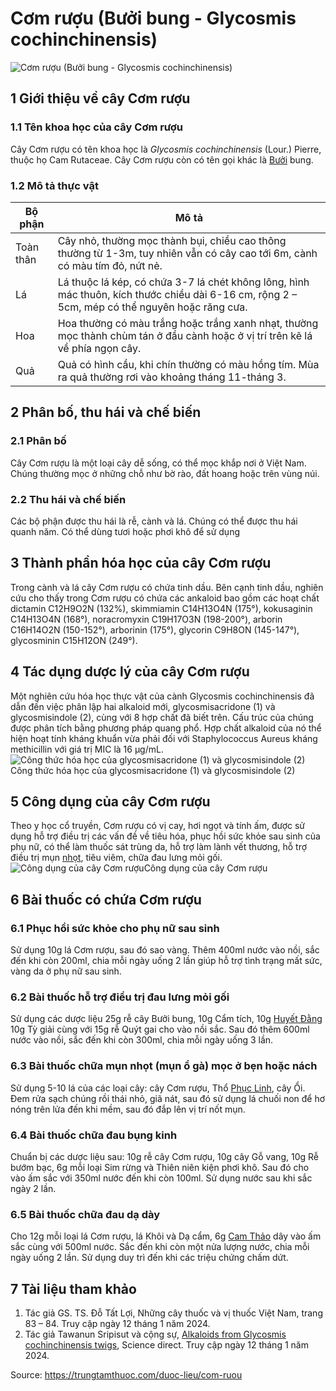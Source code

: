 # Cơm rượu (Bưởi bung - Glycosmis cochinchinensis)

![Cơm rượu \(Bưởi bung - Glycosmis cochinchinensis\)](https://trungtamthuoc.com/images/others/anh-bia-cay-com-ruou-3656.jpg)
##  1 Giới thiệu về cây Cơm rượu
### 1.1 Tên khoa học của cây Cơm rượu
Cây Cơm rượu có tên khoa học là _Glycosmis cochinchinensis_ (Lour.) Pierre, thuộc họ Cam Rutaceae. 
Cây Cơm rượu còn có tên gọi khác là [Bưởi](https://trungtamthuoc.com/duoc-lieu/buoi-50 "Bưởi") bung. 
### 1.2 Mô tả thực vật
Bộ phận | Mô tả  
---|---  
Toàn thân | Cây nhỏ, thường mọc thành bụi, chiều cao thông thường từ 1-3m, tuy nhiên vẫn có cây cao tới 6m, cành có màu tím đỏ, nứt nẻ.   
Lá  | Lá thuộc lá kép, có chứa 3-7 lá chét không lông, hình mác thuôn, kích thước chiều dài 6-16 cm, rộng 2 – 5cm, mép có thể nguyên hoặc răng cưa.   
Hoa | Hoa thường có màu trắng hoặc trắng xanh nhạt, thường mọc thành chùm tán ở đầu cành hoặc ở vị trí trên kẽ lá về phía ngọn cây.   
Quả  | Quả có hình cầu, khi chín thường có màu hồng tím. Mùa ra quả thường rơi vào khoảng tháng 11-tháng 3.  
##  2 Phân bố, thu hái và chế biến
### 2.1 Phân bố
Cây Cơm rượu là một loại cây dễ sống, có thể mọc khắp nơi ở Việt Nam. Chúng thường mọc ở những chỗ như bờ rào, đất hoang hoặc trên vùng núi.
### 2.2 Thu hái và chế biến
Các bộ phận được thu hái là rễ, cành và lá. Chúng có thể được thu hái quanh năm. Có thể dùng tươi hoặc phơi khô để sử dụng
##  3 Thành phần hóa học của cây Cơm rượu
Trong cành và lá cây Cơm rượu có chứa tinh dầu. Bên cạnh tinh dầu, nghiên cứu cho thấy trong Cơm rượu có chứa các ankaloid bao gồm các hoạt chất dictamin C12H9O2N (132%), skimmiamin C14H13O4N (175°), kokusaginin C14H13O4N (168°), noracromyxin C19H17O3N (198-200°), arborin C16H14O2N (150-152°), arborinin (175°), glycorin C9H8ON (145-147°), glycosminin C15H12ON (249°).
##  4 Tác dụng dược lý của cây Cơm rượu
Một nghiên cứu hóa học thực vật của cành Glycosmis cochinchinensis đã dẫn đến việc phân lập hai alkaloid mới, glycosmisacridone (1) và glycosmisindole (2), cùng với 8 hợp chất đã biết trên. Cấu trúc của chúng được phân tích bằng phương pháp quang phổ. Hợp chất alkaloid của nó thể hiện hoạt tính kháng khuẩn vừa phải đối với Staphylococcus Aureus kháng methicillin với giá trị MIC là 16 µg/mL. 
![Công thức hóa học của glycosmisacridone \(1\) và glycosmisindole \(2\)](https://trungtamthuoc.com/images/item/2-ankaloid-moi-cua-cay-com-ruou.jpg)Công thức hóa học của glycosmisacridone (1) và glycosmisindole (2)
##  5 Công dụng của cây Cơm rượu
Theo y học cổ truyền, Cơm rượu có vị cay, hơi ngọt và tính ấm, được sử dụng hỗ trợ điều trị các vấn đề về tiêu hóa, phục hồi sức khỏe sau sinh của phụ nữ, có thể làm thuốc sát trùng da, hỗ trợ làm lành vết thương, hỗ trợ điều trị mụn [nhọt](https://trungtamthuoc.com/bai-viet/nhot "nhọt"), tiêu viêm, chữa đau lưng mỏi gối.
![Công dụng của cây Cơm rượu](https://trungtamthuoc.com/images/item/cong-dung-cay-com-ruou.jpg)Công dụng của cây Cơm rượu
##  6 Bài thuốc có chứa Cơm rượu
### 6.1 Phục hồi sức khỏe cho phụ nữ sau sinh 
Sử dụng 10g lá Cơm rượu, sau đó sao vàng. Thêm 400ml nước vào nồi, sắc đến khi còn 200ml, chia mỗi ngày uống 2 lần giúp hỗ trợ tình trạng mất sức, vàng da ở phụ nữ sau sinh.
### 6.2 Bài thuốc hỗ trợ điều trị đau lưng mỏi gối
Sử dụng các dược liệu 25g rễ cây Bưởi bung, 10g Cẩm tích, 10g [Huyết Đằng](https://trungtamthuoc.com/duoc-lieu/huyet-dang-34 "Huyết Đằng") 10g Tỳ giải cùng với 15g rễ Quýt gai cho vào nồi sắc. Sau đó thêm 600ml nước vào nồi, sắc đến khi còn 300ml, chia mỗi ngày uống 3 lần.
### 6.3 Bài thuốc chữa mụn nhọt (mụn ổ gà) mọc ở bẹn hoặc nách
Sử dụng 5-10 lá của các loại cây: cây Cơm rượu, Thổ [Phục Linh](https://trungtamthuoc.com/hoat-chat/phuc-linh "Phục Linh"), cây Ổi. Đem rửa sạch chúng rồi thái nhỏ, giã nát, sau đó sử dụng lá chuối non để hơ nóng trên lửa đến khi mềm, sau đó đắp lên vị trí nốt mụn. 
### 6.4 Bài thuốc chữa đau bụng kinh 
Chuẩn bị các dược liệu sau: 10g rễ cây Cơm rượu, 10g cây Gỗ vang, 10g Rễ bướm bạc, 6g mỗi loại Sim rừng và Thiên niên kiện phơi khô. Sau đó cho vào ấm sắc với 350ml nước đến khi còn 100ml. Sử dụng nước sau khi sắc ngày 2 lần. 
### 6.5 Bài thuốc chữa đau dạ dày
Cho 12g mỗi loại lá Cơm rượu, lá Khôi và Dạ cẩm, 6g [Cam Thảo](https://trungtamthuoc.com/duoc-lieu/cam-thao-32 "Cam Thảo") dây vào ấm sắc cùng với 500ml nước. Sắc đến khi còn một nửa lượng nước, chia mỗi ngày uống 2 lần. Sử dụng duy trì đến khi các triệu chứng chấm dứt.
##  7 Tài liệu tham khảo
1. Tác giả GS. TS. Đỗ Tất Lợi, Những cây thuốc và vị thuốc Việt Nam, trang 83 – 84. Truy cập ngày 12 tháng 1 năm 2024.
2. Tác giả Tawanun Sripisut và cộng sự, [Alkaloids from Glycosmis cochinchinensis twigs](https://www.sciencedirect.com/science/article/abs/pii/S1874390013000542), Science direct. Truy cập ngày 12 tháng 1 năm 2024.


Source: https://trungtamthuoc.com/duoc-lieu/com-ruou